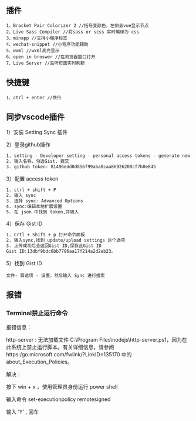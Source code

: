 ## 插件

```
1、Bracket Pair Colorizer 2 //括号变颜色，左侧会vue显示节点
2、Live Sass Compiler //将sass or scss 实时编译为 css
3、minapp //支持小程序标签
4、wechat-snippet //小程序功能辅助
5、wxml //wxml高亮显示
6、open in broswer //在浏览器窗口打开
7、Live Server //监听页面实时刷新
```

## 快捷键

```
1、ctrl + enter //换行
```

## 同步vscode插件

1）安装 Setting Sync 插件

2）登录github操作

```bash
1. setting - Developer setting - personal access tokens - generate new token 
2. 输入名称，勾选Gist, 提交
3. github token: 81496edd0d856f99aba8caa86926200cf7b0e845
```

3）配置 access token

```bash
1. ctrl + shift + P 
2. 输入 sync
3. 选择 sync: Advanced Options
4. sync:编辑本地扩展设置
5. 在 json 中找到 token,并填入
```

4）保存 Gist ID

```bash
1. Crtl + Shift + p 打开命令面板
2. 输入sync,找到 update/upload settings 这个选项
3. 上传成功后会返回Gist ID,保存此Gist ID
Gist ID:13dbf9bdc6bb7796aa17f214a2d2eb23。
```

5）找到 Gist ID

```
文件- 首选项 - 设置，然后输入 Sync 进行搜索
```

## 报错

### Terminal禁止运行命令

报错信息：

http-server : 无法加载文件 C:\Program Files\nodejs\http-server.ps1，因为在此系统上禁止运行脚本。有关详细信息，请参阅 https:/go.microsoft.com/fwlink/?LinkID=135170 中的 about_Execution_Policies。

解决：

按下 win + x ，使用管理员身份运行 power shell

输入命令 set-executionpolicy remotesigned

输入 ‘Y’ , 回车

